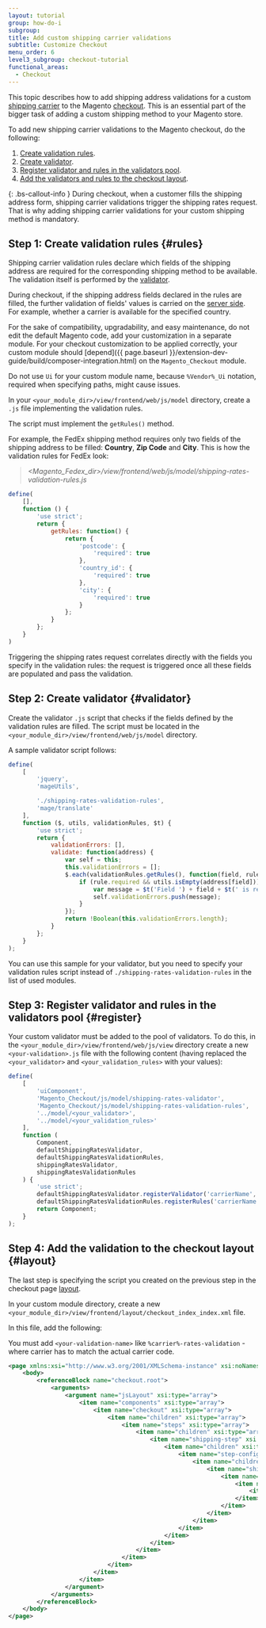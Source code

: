 ```yaml
---
layout: tutorial
group: how-do-i
subgroup:
title: Add custom shipping carrier validations
subtitle: Customize Checkout
menu_order: 6
level3_subgroup: checkout-tutorial
functional_areas:
  - Checkout
---
```


This topic describes how to add shipping address validations for a custom [shipping carrier](https://glossary.magento.com/shipping-carrier) to the Magento [checkout](https://glossary.magento.com/checkout). This is an essential part of the bigger task of adding a custom shipping method to your Magento store.

To add new shipping carrier validations to the Magento checkout, do the following:

1. [Create validation rules](#rules).
1. [Create validator](#validator).
1. [Register validator and rules in the validators pool](#register).
1. [Add the validators and rules to the checkout layout](#layout).

{: .bs-callout-info }
During checkout, when a customer fills the shipping address form, shipping carrier validations trigger the shipping rates request. That is why adding shipping carrier validations for your custom shipping method is mandatory.

## Step 1: Create validation rules {#rules}

Shipping carrier validation rules declare which fields of the shipping address are required for the corresponding shipping method to be available. The validation itself is performed by the [validator](#validator).

During checkout, if the shipping address fields declared in the rules are filled, the further validation of fields' values is carried on the [server side](https://glossary.magento.com/server-side). For example, whether a carrier is available for the specified country.

For the sake of compatibility, upgradability, and easy maintenance, do not edit the default Magento code, add your customization in a separate module. For your checkout customization to be applied correctly, your custom module should [depend]({{ page.baseurl }}/extension-dev-guide/build/composer-integration.html) on the `Magento_Checkout` module.

Do not use `Ui` for your custom module name, because `%Vendor%_Ui` notation, required when specifying paths, might cause issues.

In your `<your_module_dir>/view/frontend/web/js/model` directory, create a `.js` file implementing the validation rules.

The script must implement the `getRules()` method.

For example, the FedEx shipping method requires only two fields of the shipping address to be filled: **Country**, **Zip Code** and **City**. This is how the validation rules for FedEx look:

> _<Magento_Fedex_dir>/view/frontend/web/js/model/shipping-rates-validation-rules.js_

```js
define(
    [],
    function () {
        'use strict';
        return {
            getRules: function() {
                return {
                    'postcode': {
                        'required': true
                    },
                    'country_id': {
                        'required': true
                    },
                    'city': {
                        'required': true
                    }
                };
            }
        };
    }
)
```

Triggering the shipping rates request correlates directly with the fields you specify in the validation rules: the request is triggered once all these fields are populated and pass the validation.

## Step 2: Create validator {#validator}

Create the validator `.js` script that checks if the fields defined by the validation rules are filled. The script must be located in the `<your_module_dir>/view/frontend/web/js/model` directory.

A sample validator script follows:

```js
define(
    [
        'jquery',
        'mageUtils',

        './shipping-rates-validation-rules',
        'mage/translate'
    ],
    function ($, utils, validationRules, $t) {
        'use strict';
        return {
            validationErrors: [],
            validate: function(address) {
                var self = this;
                this.validationErrors = [];
                $.each(validationRules.getRules(), function(field, rule) {
                    if (rule.required && utils.isEmpty(address[field])) {
                        var message = $t('Field ') + field + $t(' is required.');
                        self.validationErrors.push(message);
                    }
                });
                return !Boolean(this.validationErrors.length);
            }
        };
    }
);
```

You can use this sample for your validator, but you need to specify your validation rules script instead of `./shipping-rates-validation-rules` in the list of used modules.

## Step 3: Register validator and rules in the validators pool {#register}

Your custom validator must be added to the pool of validators. To do this, in the `<your_module_dir>/view/frontend/web/js/view` directory create a new `<your-validation>.js` file with the following content (having replaced the `<your_validator>` and `<your_validation_rules>` with your values):

```js
define(
    [
        'uiComponent',
        'Magento_Checkout/js/model/shipping-rates-validator',
        'Magento_Checkout/js/model/shipping-rates-validation-rules',
        '../model/<your_validator>',
        '../model/<your_validation_rules>'
    ],
    function (
        Component,
        defaultShippingRatesValidator,
        defaultShippingRatesValidationRules,
        shippingRatesValidator,
        shippingRatesValidationRules
    ) {
        'use strict';
        defaultShippingRatesValidator.registerValidator('carrierName', shippingRatesValidator);
        defaultShippingRatesValidationRules.registerRules('carrierName', shippingRatesValidationRules);
        return Component;
    }
);
```

## Step 4: Add the validation to the checkout layout {#layout}

The last step is specifying the script you created on the previous step in the checkout page [layout](https://glossary.magento.com/layout).

In your custom module directory, create a new `<your_module_dir>/view/frontend/layout/checkout_index_index.xml` file.

In this file, add the following:

You must add `<your-validation-name>` like `%carrier%-rates-validation` - where carrier has to match the actual carrier code.

```xml
<page xmlns:xsi="http://www.w3.org/2001/XMLSchema-instance" xsi:noNamespaceSchemaLocation="urn:magento:framework:View/Layout/etc/page_configuration.xsd">
    <body>
        <referenceBlock name="checkout.root">
            <arguments>
                <argument name="jsLayout" xsi:type="array">
                    <item name="components" xsi:type="array">
                        <item name="checkout" xsi:type="array">
                            <item name="children" xsi:type="array">
                                <item name="steps" xsi:type="array">
                                    <item name="children" xsi:type="array">
                                        <item name="shipping-step" xsi:type="array">
                                            <item name="children" xsi:type="array">
                                                <item name="step-config" xsi:type="array">
                                                    <item name="children" xsi:type="array">
                                                        <item name="shipping-rates-validation" xsi:type="array">
                                                            <item name="children" xsi:type="array">
                                                                <item name="<your-validation-name>" xsi:type="array">
                                                                    <item name="component" xsi:type="string">%your_module%/js/view/%your-validation%</item>
                                                                </item>
                                                            </item>
                                                        </item>
                                                    </item>
                                                </item>
                                            </item>
                                        </item>
                                    </item>
                                </item>
                            </item>
                        </item>
                    </item>
                </argument>
            </arguments>
        </referenceBlock>
    </body>
</page>
```
